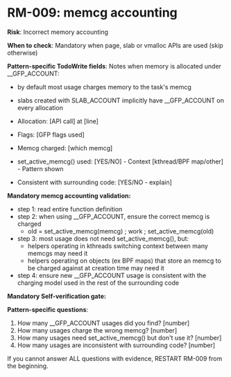 # RM-009: memcg accounting

**Risk**: Incorrect memory accounting

**When to check**: Mandatory when page, slab or vmalloc APIs are used (skip otherwise)

**Pattern-specific TodoWrite fields**:
Notes when memory is allocated under __GFP_ACCOUNT:
- by default most usage charges memory to the task's memcg
- slabs created with SLAB_ACCOUNT implicitly have __GFP_ACCOUNT on every allocation


- Allocation: [API call] at [line]
- Flags: [GFP flags used]
- Memcg charged: [which memcg]
- set_active_memcg() used: [YES/NO] - Context [kthread/BPF map/other] - Pattern shown
- Consistent with surrounding code: [YES/NO - explain]

**Mandatory memcg accounting validation:**
- step 1: read entire function definition
- step 2: when using __GFP_ACCOUNT, ensure the correct memcg is charged
  - old = set_active_memcg(memcg) ; work ; set_active_memcg(old)
- step 3: most usage does not need set_active_memcg(), but:
  - helpers operating in kthreads switching context between many memcgs may need it
  - helpers operating on objects (ex BPF maps) that store an memcg to be charged against at creation time may need it
- step 4: ensure new __GFP_ACCOUNT usage is consistent with the charging model used in the rest of the surrounding code

**Mandatory Self-verification gate:**

**Pattern-specific questions**:
  1. How many __GFP_ACCOUNT usages did you find? [number]
  2. How many usages charge the wrong memcg? [number]
  3. How many usages need set_active_memcg() but don't use it? [number]
  4. How many usages are inconsistent with surrounding code? [number]

If you cannot answer ALL questions with evidence, RESTART RM-009 from the beginning.
